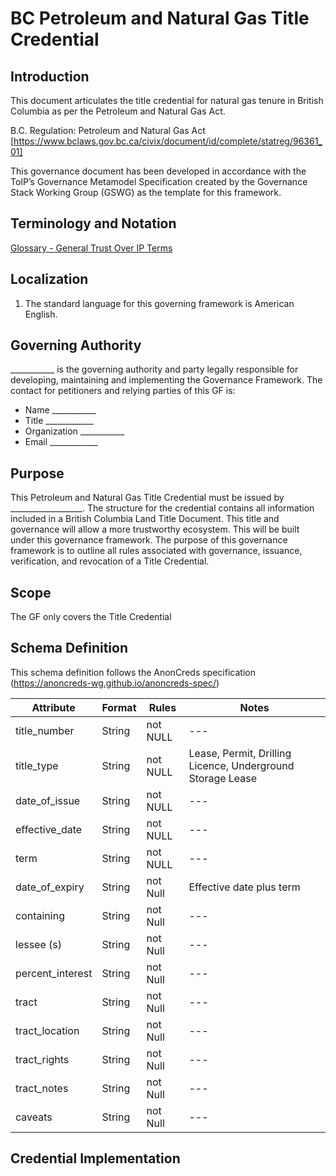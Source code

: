 # BC Petroleum and Natural Gas Title Credential

## Introduction
This document articulates the title credential for natural gas tenure in British Columbia as per the Petroleum and Natural Gas Act.

B.C. Regulation: Petroleum and Natural Gas Act [https://www.bclaws.gov.bc.ca/civix/document/id/complete/statreg/96361_01]


This governance document has been developed in accordance with the ToIP’s Governance Metamodel Specification created by the Governance Stack Working Group (GSWG) as the template for this framework.

## Terminology and Notation

[Glossary - General Trust Over IP Terms](https://trustoverip.github.io/toip/glossary)

## Localization

1.	The standard language for this governing framework is American English.
 
## Governing Authority

___________ is the governing authority and party legally responsible for developing, maintaining and implementing the Governance Framework.
The contact for petitioners and relying parties of this GF is:
* 	Name ___________
* 	Title ____________
* 	Organization ___________
* 	Email ____________

## Purpose

This Petroleum and Natural Gas Title Credential must be issued by __________________. The structure for the credential contains all information included in a British Columbia Land Title Document. This title and governance will allow a more trustworthy ecosystem. This will be built under this governance framework. The purpose of this governance framework is to outline all rules associated with governance, issuance, verification, and revocation of a Title Credential.  

## Scope

The GF only covers the Title Credential

## Schema Definition

This schema definition follows the AnonCreds specification (https://anoncreds-wg.github.io/anoncreds-spec/)

Attribute | Format | Rules | Notes	
--- | --- | --- | --- |
title_number | String  | not NULL | ---
title_type | String | not NULL | Lease, Permit, Drilling Licence, Underground Storage Lease
date_of_issue | String | not NULL| ---
effective_date | String | not NULL | ---
term | String | not NULL | ---
date_of_expiry | String | not Null | Effective date plus term
containing | String | not Null | ---
lessee (s) | String | not Null | ---
percent_interest | String | not Null | ---
tract | String | not Null | ---
tract_location | String | not Null | ---
tract_rights | String | not Null | ---
tract_notes | String | not Null | ---
caveats | String | not Null | ---



## Credential Implementation



